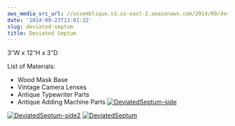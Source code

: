 ```yaml
---
aws_media_src_url: //assemblique.s3.us-east-2.amazonaws.com/2014/09/deviatedseptum-side.jpg
date: '2014-09-23T13:01:32'
slug: deviated-septum
title: Deviated Septum
---
```


 3″W x 12″H x 3″D

 List of Materials:

  * Wood Mask Base
 * Vintage Camera Lenses
 * Antique Typewriter Parts
 * Antique Adding Machine Parts
  [![DeviatedSeptum-side](//assemblique.s3.us-east-2.amazonaws.com/2014/09/deviatedseptum-side.jpg?w=510&h=1024)](https://assemblique.com/?attachment_id=2489)

 [![DeviatedSeptum-side2](//assemblique.s3.us-east-2.amazonaws.com/2014/09/deviatedseptum-side2.jpg?w=410&h=1024)](https://assemblique.com/?attachment_id=2490) [![DeviatedSeptum](//assemblique.s3.us-east-2.amazonaws.com/2014/09/deviatedseptum.jpg?w=493&h=1024)](https://assemblique.com/?attachment_id=2491)